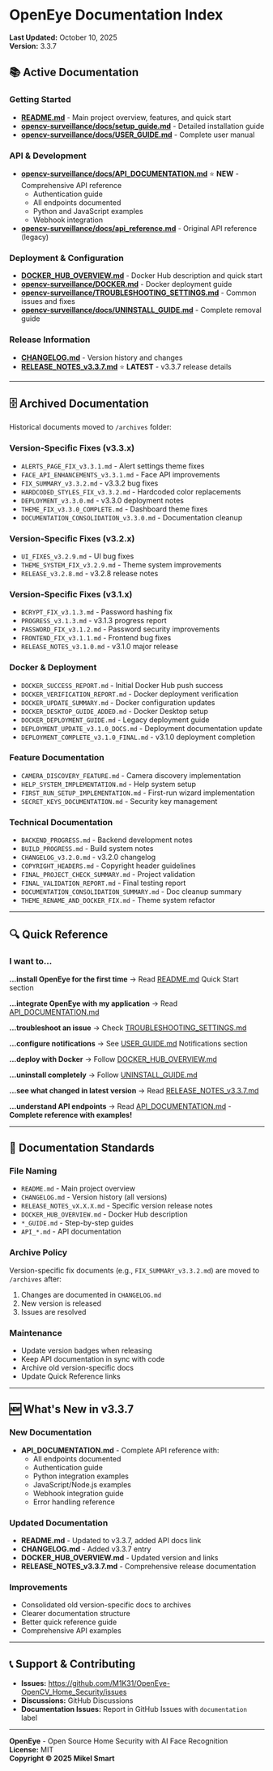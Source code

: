 # OpenEye Documentation Index

**Last Updated:** October 10, 2025  
**Version:** 3.3.7

## 📚 Active Documentation

### Getting Started
- **[README.md](../README.md)** - Main project overview, features, and quick start
- **[opencv-surveillance/docs/setup_guide.md](opencv-surveillance/docs/setup_guide.md)** - Detailed installation guide
- **[opencv-surveillance/docs/USER_GUIDE.md](opencv-surveillance/docs/USER_GUIDE.md)** - Complete user manual

### API & Development
- **[opencv-surveillance/docs/API_DOCUMENTATION.md](opencv-surveillance/docs/API_DOCUMENTATION.md)** ⭐ **NEW** - Comprehensive API reference
  - Authentication guide
  - All endpoints documented
  - Python and JavaScript examples
  - Webhook integration
- **[opencv-surveillance/docs/api_reference.md](opencv-surveillance/docs/api_reference.md)** - Original API reference (legacy)

### Deployment & Configuration
- **[DOCKER_HUB_OVERVIEW.md](../DOCKER_HUB_OVERVIEW.md)** - Docker Hub description and quick start
- **[opencv-surveillance/DOCKER.md](opencv-surveillance/DOCKER.md)** - Docker deployment guide
- **[opencv-surveillance/TROUBLESHOOTING_SETTINGS.md](opencv-surveillance/TROUBLESHOOTING_SETTINGS.md)** - Common issues and fixes
- **[opencv-surveillance/docs/UNINSTALL_GUIDE.md](opencv-surveillance/docs/UNINSTALL_GUIDE.md)** - Complete removal guide

### Release Information
- **[CHANGELOG.md](../CHANGELOG.md)** - Version history and changes
- **[RELEASE_NOTES_v3.3.7.md](../RELEASE_NOTES_v3.3.7.md)** ⭐ **LATEST** - v3.3.7 release details

---

## 🗄️ Archived Documentation

Historical documents moved to `/archives` folder:

### Version-Specific Fixes (v3.3.x)
- `ALERTS_PAGE_FIX_v3.3.1.md` - Alert settings theme fixes
- `FACE_API_ENHANCEMENTS_v3.3.1.md` - Face API improvements
- `FIX_SUMMARY_v3.3.2.md` - v3.3.2 bug fixes
- `HARDCODED_STYLES_FIX_v3.3.2.md` - Hardcoded color replacements
- `DEPLOYMENT_v3.3.0.md` - v3.3.0 deployment notes
- `THEME_FIX_v3.3.0_COMPLETE.md` - Dashboard theme fixes
- `DOCUMENTATION_CONSOLIDATION_v3.3.0.md` - Documentation cleanup

### Version-Specific Fixes (v3.2.x)
- `UI_FIXES_v3.2.9.md` - UI bug fixes
- `THEME_SYSTEM_FIX_v3.2.9.md` - Theme system improvements
- `RELEASE_v3.2.8.md` - v3.2.8 release notes

### Version-Specific Fixes (v3.1.x)
- `BCRYPT_FIX_v3.1.3.md` - Password hashing fix
- `PROGRESS_v3.1.3.md` - v3.1.3 progress report
- `PASSWORD_FIX_v3.1.2.md` - Password security improvements
- `FRONTEND_FIX_v3.1.1.md` - Frontend bug fixes
- `RELEASE_NOTES_v3.1.0.md` - v3.1.0 major release

### Docker & Deployment
- `DOCKER_SUCCESS_REPORT.md` - Initial Docker Hub push success
- `DOCKER_VERIFICATION_REPORT.md` - Docker deployment verification
- `DOCKER_UPDATE_SUMMARY.md` - Docker configuration updates
- `DOCKER_DESKTOP_GUIDE_ADDED.md` - Docker Desktop setup
- `DOCKER_DEPLOYMENT_GUIDE.md` - Legacy deployment guide
- `DEPLOYMENT_UPDATE_v3.1.0_DOCS.md` - Deployment documentation update
- `DEPLOYMENT_COMPLETE_v3.1.0_FINAL.md` - v3.1.0 deployment completion

### Feature Documentation
- `CAMERA_DISCOVERY_FEATURE.md` - Camera discovery implementation
- `HELP_SYSTEM_IMPLEMENTATION.md` - Help system setup
- `FIRST_RUN_SETUP_IMPLEMENTATION.md` - First-run wizard implementation
- `SECRET_KEYS_DOCUMENTATION.md` - Security key management

### Technical Documentation
- `BACKEND_PROGRESS.md` - Backend development notes
- `BUILD_PROGRESS.md` - Build system notes
- `CHANGELOG_v3.2.0.md` - v3.2.0 changelog
- `COPYRIGHT_HEADERS.md` - Copyright header guidelines
- `FINAL_PROJECT_CHECK_SUMMARY.md` - Project validation
- `FINAL_VALIDATION_REPORT.md` - Final testing report
- `DOCUMENTATION_CONSOLIDATION_SUMMARY.md` - Doc cleanup summary
- `THEME_RENAME_AND_DOCKER_FIX.md` - Theme system refactor

---

## 🔍 Quick Reference

### I want to...

**...install OpenEye for the first time**
→ Read [README.md](../README.md) Quick Start section

**...integrate OpenEye with my application**
→ Read [API_DOCUMENTATION.md](opencv-surveillance/docs/API_DOCUMENTATION.md)

**...troubleshoot an issue**
→ Check [TROUBLESHOOTING_SETTINGS.md](opencv-surveillance/TROUBLESHOOTING_SETTINGS.md)

**...configure notifications**
→ See [USER_GUIDE.md](opencv-surveillance/docs/USER_GUIDE.md) Notifications section

**...deploy with Docker**
→ Follow [DOCKER_HUB_OVERVIEW.md](../DOCKER_HUB_OVERVIEW.md)

**...uninstall completely**
→ Follow [UNINSTALL_GUIDE.md](opencv-surveillance/docs/UNINSTALL_GUIDE.md)

**...see what changed in latest version**
→ Read [RELEASE_NOTES_v3.3.7.md](../RELEASE_NOTES_v3.3.7.md)

**...understand API endpoints**
→ Read [API_DOCUMENTATION.md](opencv-surveillance/docs/API_DOCUMENTATION.md) - **Complete reference with examples!**

---

## 📝 Documentation Standards

### File Naming
- `README.md` - Main project overview
- `CHANGELOG.md` - Version history (all versions)
- `RELEASE_NOTES_vX.X.X.md` - Specific version release notes
- `DOCKER_HUB_OVERVIEW.md` - Docker Hub description
- `*_GUIDE.md` - Step-by-step guides
- `API_*.md` - API documentation

### Archive Policy
Version-specific fix documents (e.g., `FIX_SUMMARY_v3.3.2.md`) are moved to `/archives` after:
1. Changes are documented in `CHANGELOG.md`
2. New version is released
3. Issues are resolved

### Maintenance
- Update version badges when releasing
- Keep API documentation in sync with code
- Archive old version-specific docs
- Update Quick Reference links

---

## 🆕 What's New in v3.3.7

### New Documentation
- **API_DOCUMENTATION.md** - Complete API reference with:
  - All endpoints documented
  - Authentication guide
  - Python integration examples
  - JavaScript/Node.js examples  
  - Webhook integration guide
  - Error handling reference

### Updated Documentation
- **README.md** - Updated to v3.3.7, added API docs link
- **CHANGELOG.md** - Added v3.3.7 entry
- **DOCKER_HUB_OVERVIEW.md** - Updated version and links
- **RELEASE_NOTES_v3.3.7.md** - Comprehensive release documentation

### Improvements
- Consolidated old version-specific docs to archives
- Clearer documentation structure
- Better quick reference guide
- Comprehensive API examples

---

## 📞 Support & Contributing

- **Issues:** https://github.com/M1K31/OpenEye-OpenCV_Home_Security/issues
- **Discussions:** GitHub Discussions
- **Documentation Issues:** Report in GitHub Issues with `documentation` label

---

**OpenEye** - Open Source Home Security with AI Face Recognition  
**License:** MIT  
**Copyright © 2025 Mikel Smart**
